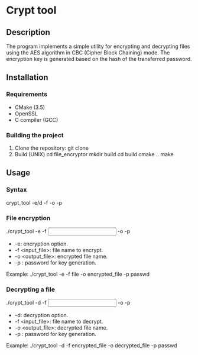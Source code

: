 # Crypt tool
## Description
The program implements a simple utility for encrypting and decrypting files using the AES algorithm in CBC (Cipher Block Chaining) mode. The encryption key is generated based on the hash of the transferred password.
## Installation
### Requirements
- CMake (3.5)
- OpenSSL
- C compiler (GCC)
### Building the project
1. Clone the repository:
git clone <URL>
2. Build (UNIX)
cd file_encryptor
mkdir build
cd build
cmake ..
make
## Usage
### Syntax
crypt_tool -e/d -f <filename> -o <filename> -p <password>
### File encryption
./crypt_tool -e -f <input file> -o <output file> -p <password>
- -e: encryption option.
- -f <input_file>: file name to encrypt.
- -o <output_file>: encrypted file name.
- -p <password>: password for key generation.

Example:
./crypt_tool -e -f file -o encrypted_file -p passwd

### Decrypting a file
./crypt_tool -d -f <input file> -o <output file> -p <password>
- -d: decryption option.
- -f <input_file>: file name to decrypt.
- -o <output_file>: decrypted file name.
- -p <password>: password for key generation.

Example:
./crypt_tool -d -f encrypted_file -o decrypted_file -p passwd
